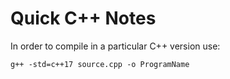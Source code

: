 # Quick C++ Notes

In order to compile in a particular C++ version use:

```g++ -std=c++17 source.cpp -o ProgramName```
